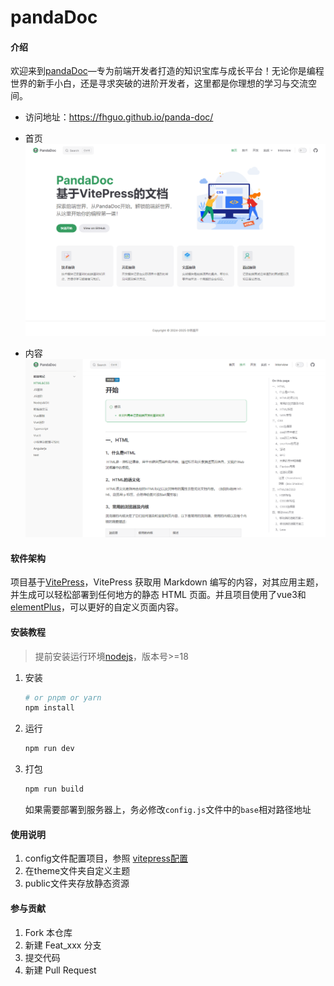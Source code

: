 # pandaDoc

#### 介绍
欢迎来到[pandaDoc](https://fhguo.github.io/panda-doc/)—专为前端开发者打造的知识宝库与成长平台！无论你是编程世界的新手小白，还是寻求突破的进阶开发者，这里都是你理想的学习与交流空间。
- 访问地址：https://fhguo.github.io/panda-doc/
- 首页
  ![首页](./img/home.png)

- 内容
  ![内容](./img/content-1.png)


#### 软件架构

项目基于[VitePress](https://vitepress.dev/zh/)，VitePress 获取用 Markdown 编写的内容，对其应用主题，并生成可以轻松部署到任何地方的静态 HTML 页面。并且项目使用了vue3和[elementPlus](https://element-plus.org/zh-CN/)，可以更好的自定义页面内容。

#### 安装教程

> 提前安装运行环境[nodejs](https://nodejs.org/en)，版本号>=18

1. 安装

   ```bash
   # or pnpm or yarn
   npm install
   ```

2. 运行

   ```bash
   npm run dev
   ```

3. 打包

   ```bash
   npm run build
   ```
   
   如果需要部署到服务器上，务必修改`config.js`文件中的`base`相对路径地址

#### 使用说明

1.  config文件配置项目，参照 [vitepress配置](https://vitepress.dev/zh/reference/site-config)
2.  在theme文件夹自定义主题
3.  public文件夹存放静态资源

#### 参与贡献

1.  Fork 本仓库
2.  新建 Feat_xxx 分支
3.  提交代码
4.  新建 Pull Request
